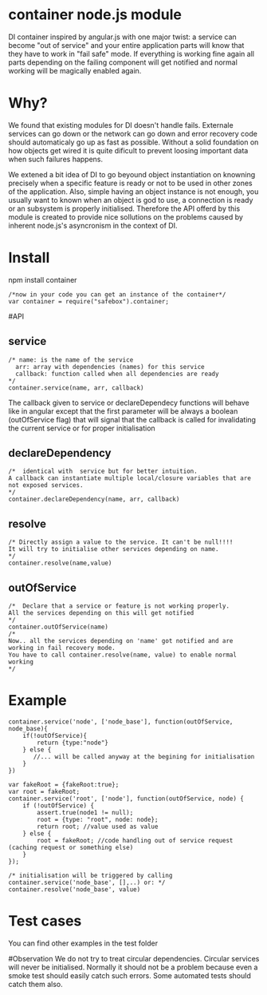 # container node.js module
DI container inspired by angular.js with one major twist: a service can become "out of service" and your entire application parts will know that they have to work in "fail safe" mode. If everything is working fine again all parts depending on the failing component will get notified and normal working will be magically enabled again.

# Why?
 We found that existing modules for DI doesn't handle fails. Externale services can go down or the network can go down and error recovery code should automaticaly go up as fast as possible. Without a solid foundation on how objects get wired it is quite dificult to prevent loosing important data when such failures happens.

 We extened a bit idea of DI to go beyound object instantiation on knowning precisely when a specific feature is ready or not to be used in other zones of the application. Also, simple having an object instance is not enough, you usually want to known when an object is god to use, a connection is ready or an subsystem  is properly initialised. Therefore the API offerd by this module is created to provide nice sollutions on the problems caused by inherent node.js's asyncronism in the context of DI.

# Install
npm install container 

    /*now in your code you can get an instance of the container*/
    var container = require("safebox").container;

#API

## service
    /* name: is the name of the service
      arr: array with dependencies (names) for this service
      callback: function called when all dependencies are ready
    */
    container.service(name, arr, callback)

The callback given to service or declareDependecy functions will behave like in angular except that the first parameter will be always a boolean (outOfService flag) that will signal that the callback is called for invalidating the current service or for proper initialisation

## declareDependency
    /*  identical with  service but for better intuition.
    A callback can instantiate multiple local/closure variables that are not exposed services.
    */
    container.declareDependency(name, arr, callback)

## resolve
    /* Directly assign a value to the service. It can't be null!!!!
    It will try to initialise other services depending on name.
    */
    container.resolve(name,value)

## outOfService
    /*  Declare that a service or feature is not working properly. 
    All the services depending on this will get notified
    */
    container.outOfService(name)
    /*
    Now.. all the services depending on 'name' got notified and are working in fail recovery mode.
    You have to call container.resolve(name, value) to enable normal working
    */


# Example

    
    container.service('node', ['node_base'], function(outOfService, node_base){
        if(!outOfService){
            return {type:"node"}
        } else {
           //... will be called anyway at the begining for initialisation
        }
    })
    
    var fakeRoot = {fakeRoot:true};
    var root = fakeRoot;
    container.service('root', ['node'], function(outOfService, node) {
        if (!outOfService) {
            assert.true(node1 != null);
            root = {type: "root", node: node};
            return root; //value used as value
        } else {
            root = fakeRoot; //code handling out of service request (caching request or something else)
        }
    });

    /* initialisation will be triggered by calling container.service('node_base', [],..) or: */
    container.resolve('node_base', value)


# Test cases

You can find other  examples in the test folder

#Observation
We do not try to treat circular dependencies. Circular services will never be initialised. 
Normally it should not be a problem because even a smoke test should easily catch such errors. Some automated tests  should catch them also.
